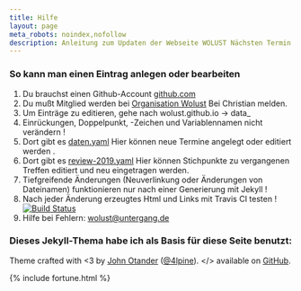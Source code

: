 ```yaml
---
title: Hilfe
layout: page
meta_robots: noindex,nofollow
description: Anleitung zum Updaten der Webseite WOLUST Nächsten Termin und Zusammenfassung
---
```


### So kann man einen Eintrag anlegen oder bearbeiten


1. Du brauchst einen Github-Account [github.com](https://github.com/)
2. Du mußt Mitglied werden bei [Organisation Wolust](https://github.com/Wolust) Bei  Christian melden.
3. Um Einträge zu editieren, gehe nach wolust.github.io  -> data_
10. <span class="red">Einrückungen, Doppelpunkt, -Zeichen und Variablennamen nicht verändern !</span>
4. Dort gibt es [daten.yaml](https://github.com/Wolust/wolust.github.io/blob/master/_data/daten.yaml) Hier können neue Termine angelegt oder editiert werden .
5. Dort gibt es [review-2019.yaml](https://github.com/Wolust/wolust.github.io/blob/master/_data/review-2019.yaml) Hier können Stichpunkte zu vergangenen Treffen editiert und neu eingetragen werden. 
7. Tiefgreifende  Änderungen (Neuverlinkung oder Änderungen von Dateinamen)  funktionieren nur  nach einer Generierung mit Jekyll  !
8. Nach jeder  Änderung erzeugtes Html und Links mit Travis CI testen ! [![Build Status](https://travis-ci.org/Wolust/wolust.github.io.svg?branch=master)](https://travis-ci.org/Wolust/wolust.github.io)
9.  Hilfe bei Fehlern: wolust@untergang.de


### Dieses Jekyll-Thema habe ich als Basis für diese Seite benutzt:
Theme crafted with &lt;3 by <a href="http://johnotander.com">John Otander</a> (<a href="https://twitter.com/4lpine">@4lpine</a>).
&lt;/&gt; available on <a href="https://github.com/johnotander/pixyll">GitHub</a>.

 {% include fortune.html %}
